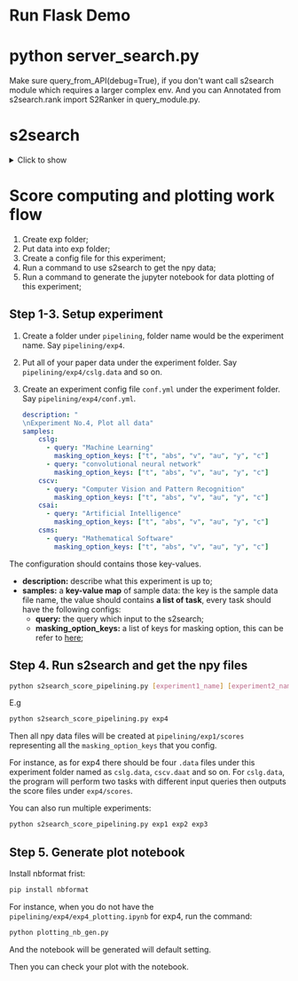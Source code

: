 # Run Flask Demo

# python server_search.py

Make sure query_from_API(debug=True), if you don't want call s2search module which requires a larger complex env.
And you can Annotated from s2search.rank import S2Ranker in query_module.py.

# s2search

<details>
    <summary>Click to show</summary>

The Semantic Scholar Search Reranker

The code in this repo is for when you have a plain-text query and some academic documents,
and your goal is to search within the documents and obtain a score for how
good of a match each document is for the query. The standard pipeline involves a first-stage ranker (like ElasticSearch) and a reranker.
The model included with this repository is for the reranking stage only, but you may have few-enough documents
that a first-stage ranker is not necessary. The model and featurization are both fast.

## Installation

To install this package, run the following:

```bash
git clone https://github.com/allenai/s2search.git
cd s2search
conda create -y --name s2search python==3.7
conda activate s2search
python setup.py develop
pip install https://github.com/kpu/kenlm/archive/master.zip
```

To obtain the necessary data, run this command after the package is installed:

`aws s3 cp --no-sign-request s3://ai2-s2-research-public/s2search_data.zip .`

Then unzip the file. Iniside the zip is folder named `s2search/` that will contain all of the artifacts you'll need to get predictions.

Warning: this zip file is 10G compressed and 17G uncompressed.

## Example

Warning: you will need more than 17G of ram because of the large `kenlm` models that need to be loaded into memory.

An example of how to use this repo:

```python
from s2search.rank import S2Ranker

# point to the artifacts downloaded from s3
data_dir = 's2search/'

# the data is a list of dictionaries
papers = [
    {
        'title': 'Neural Networks are Great',
        'abstract': 'Neural networks are known to be really great models. You should use them.',
        'venue': 'Deep Learning Notions',
        'authors': ['Sergey Feldman', 'Gottfried W. Leibniz'],
        'year': 2019,
        'n_citations': 100,
        'n_key_citations': 10
    },
    {
        'title': 'Neural Networks are Terrible',
        'abstract': 'Neural networks have only barely worked and we should stop working on them.',
        'venue': 'JMLR',
        'authors': ['Isaac Newton', 'Sergey Feldman'],
        'year': 2009,
        'n_citations': 5000  # we don't have n_key_citations here and that's OK
    }
]

# only do this once because we have to load the giant language models into memory
s2ranker = S2Ranker(data_dir)

# higher scores are better
print(s2ranker.score('neural networks', papers))
print(s2ranker.score('feldman newton', papers))
print(s2ranker.score('jmlr', papers))
print(s2ranker.score('missing', papers))
```

Note that `n_key_citations` is a Semantic Scholar feature. If you don't have it, just leave that key out of the data dictionary. The other paper fields are required.

</details>

# Score computing and plotting work flow

1. Create exp folder;
2. Put data into exp folder;
3. Create a config file for this experiment;
4. Run a command to use s2search to get the npy data;
5. Run a command to generate the jupyter notebook for data plotting of this experiment;

## Step 1-3. Setup experiment

1. Create a folder under `pipelining`, folder name would be the experiment name. Say `pipelining/exp4`.
2. Put all of your paper data under the experiment folder. Say `pipelining/exp4/cslg.data` and so on.
3. Create an experiment config file `conf.yml` under the experiment folder. Say `pipelining/exp4/conf.yml`.

   ```yaml
   description: "
   \nExperiment No.4, Plot all data"
   samples:
       cslg:
         - query: "Machine Learning"
           masking_option_keys: ["t", "abs", "v", "au", "y", "c"]
         - query: "convolutional neural network"
           masking_option_keys: ["t", "abs", "v", "au", "y", "c"]
       cscv:
         - query: "Computer Vision and Pattern Recognition"
           masking_option_keys: ["t", "abs", "v", "au", "y", "c"]
       csai:
         - query: "Artificial Intelligence"
           masking_option_keys: ["t", "abs", "v", "au", "y", "c"]
       csms:
         - query: "Mathematical Software"
           masking_option_keys: ["t", "abs", "v", "au", "y", "c"]
   ```

The configuration should contains those key-values.

- **description:** describe what this experiment is up to;
- **samples:** a **key-value map** of sample data: the key is the sample data file name, the value should contains **a list of task**, every task should have the following configs:
  - **query:** the query which input to the s2search;
  - **masking_option_keys:** a list of keys for masking option, this can be refer to [here](https://github.com/youyinnn/s2search/blob/85b3ac3e854b8903f92134d32515ae8313e3725e/feature_masking.py#L4);

## Step 4. Run s2search and get the npy files

```bash
python s2search_score_pipelining.py [experiment1_name] [experiment2_name] ...
```

E.g

```bash
python s2search_score_pipelining.py exp4
```

Then all npy data files will be created at `pipelining/exp1/scores` representing all the `masking_option_keys` that you config.

For instance, as for exp4 there should be four `.data` files under this experiment folder named as `cslg.data`, `cscv.daat` and so on. For `cslg.data`, the program will perform two tasks with different input queries then outputs the score files under `exp4/scores`.

You can also run multiple experiments:

```bash
python s2search_score_pipelining.py exp1 exp2 exp3
```

## Step 5. Generate plot notebook

Install nbformat frist:

```bash
pip install nbformat
```

For instance, when you do not have the `pipelining/exp4/exp4_plotting.ipynb` for exp4, run the command:

```bash
python plotting_nb_gen.py
```

And the notebook will be generated will default setting.

Then you can check your plot with the notebook.
